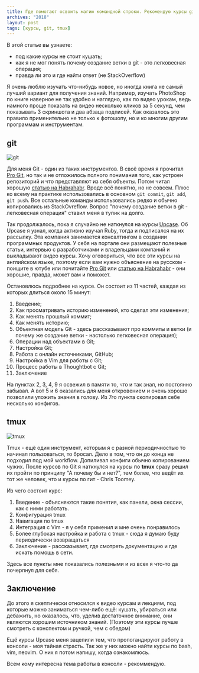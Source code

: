 ```yaml
---
title: Где помогают освоить магию командной строки. Рекомендую курсы git и tmux
archives: "2018"
layout: post
tags: [курсы, git, tmux]
---
```

В этой статье вы узнаете:
- под какие курсы не стоит кушать; 
- как я не мог понять почему создание ветки в git - это легковесная операция;
- правда ли это и где найти ответ (не StackOverflow)
<!--more-->

Я очень люблю изучать что-нибудь новое, но иногда книга не самый лучший вариант для получения знаний. Например, изучать PhotoShop по книге наверное не так удобно и наглядно, как по видео урокам, ведь намного проще показать на видео несколько кликов за 5 секунд, чем показывать 3 скриншота и два абзаца подписей. Как оказалось это правило применительно не только к фотошопу, но и ко многим другим программам и инструментам.

## git
![git](/assets/img/cources-git-tmux/git-logo.png)

Для меня Git - один из таких инструментов. В своё время я прочитал [Pro Git](https://git-scm.com/book/ru/v2), но так и не отложилось полного понимания того, как устроен репозиторий и что представляют из себя объекты. Потом читал хорошую [статью на Habrahabr](https://habr.com/post/313890/). Вроде всё понятно, но не совсем. Плюс ко всему на практике использовались в основном `git commit`, `git add`, `git push`. Все остальные команды использовались редко и обычно копировались из StackOvreflow. Вопрос "почему создание ветки в git - легковесная операция" ставил меня в тупик на долго.

Так продолжалось, пока я случайно не наткнулся на курсы [Upcase](https://thoughtbot.com/upcase/mastering-git). Об Upcase я узнал, когда активно изучал Ruby, тогда и подписался на их рассылку. Эта компания занимается консалтингом в создании программных продуктов. У себя на портале они размещают полезные статьи, интервью с разработчиками и владельцами компаний и выкладывают видео курсы. Хочу оговориться, что все эти курсы на английском языке, поэтому если вам нужно объяснение на русском - поищите в ютубе или почитайте [Pro Git](https://git-scm.com/book/ru/v2) или [статью на Habrahabr](https://habr.com/post/313890/) - они хорошие, правда, может вам и поможет.

Остановлюсь подробнее на курсе. Он состоит из 11 частей, каждая из которых длиться около 15 минут:
1. Введение;
2. Как просматривать историю изменений, кто сделал эти изменения;
3. Как менять прошлый коммит;
4. Как менять историю;
5. Объектная модель Git - здесь рассказывают про коммиты и ветки (и почему же создание ветки - настолько легковесная операция);
6. Операции над объектами в Git;
7. Настройка Git;
8. Работа с онлайн источниками, GitHub;
9. Настройка в Vim для работы с Git;
10. Процесс работы в Thoughtbot с Git;
11. Заключение

На пунктах 2, 3, 4, 9 я освежил в памяти то, что и так знал, но постоянно забывал. А вот 5 и 6 оказались для меня откровением и очень хорошо позволили уложить знания в голову. Из 7го пункта скопировал себе несколько конфигов.

## tmux

![tmux](/assets/img/cources-git-tmux/tmux-logo.png)

Tmux - ещё один инструмент, которым я с разной периодичностью то начинал пользоваться, то бросал. Дело в том, что он до конца не подходил под мой workflow. Допиливал конфиги обычно копированием чужих.
После курсов по Git я наткнулся на курсы по **tmux** сразу решил их пройти по принципу "А почему бы и нет?", тем более, что ведёт их тот же человек, что и курсы по гит - Chris Toomey.

Из чего состоит курс:
1. Введение - объясняются такие понятия, как панели, окна сессии, как с ними работать.
2. Конфигурация tmux
3. Навигация по tmux
4. Интеграция с Vim - я у себя применил и мне очень понравилось
5. Более глубокая настройка и работа с tmux - сюда я думаю буду периодически возвращаться
6. Заключение - рассказывает, где смотреть документацию и где искать помощь в сети.

Здесь все пункты мне показались полезными и из всех я что-то да почерпнул для себя.

## Заключение

До этого я скептически относился к видео курсам и лекциям, под которые можно заниматься чем-либо ещё: кушать, убираться или дебажить, но оказалось, что, уделив достаточное внимание, они являются хорошим источником знаний. (Поэтому эти курсы лучше смотреть с конспектом и ручкой, чем с обедом)

Ещё курсы Upcase меня зацепили тем, что пропогандируют работу в консоли - моя тайная страсть. Так же у них можно найти курсы по bash, vim, neovim. О них я потом напишу, когда ознакомлюсь.

Всем кому интересна тема работы в консоли - рекоммендую.
